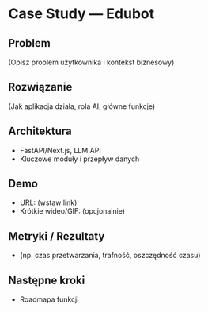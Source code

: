 # Case Study — Edubot

## Problem
(Opisz problem użytkownika i kontekst biznesowy)

## Rozwiązanie
(Jak aplikacja działa, rola AI, główne funkcje)

## Architektura
- FastAPI/Next.js, LLM API
- Kluczowe moduły i przepływ danych

## Demo
- URL: (wstaw link)
- Krótkie wideo/GIF: (opcjonalnie)

## Metryki / Rezultaty
- (np. czas przetwarzania, trafność, oszczędność czasu)

## Następne kroki
- Roadmapa funkcji
